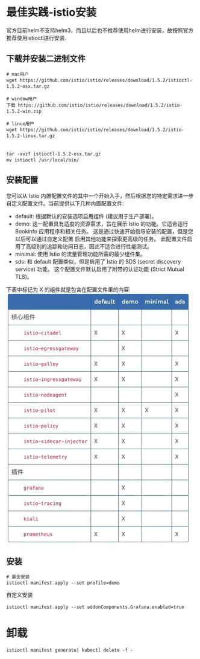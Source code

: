 # 最佳实践-istio安装

官方目前helm不支持helm3，而且以后也不推荐使用helm进行安装，故按照官方推荐使用istioctl进行安装.

## 下载并安装二进制文件

```text
# mac用户
wget https://github.com/istio/istio/releases/download/1.5.2/istioctl-1.5.2-osx.tar.gz

# window用户
下载 https://github.com/istio/istio/releases/download/1.5.2/istio-1.5.2-win.zip

# linux用户
wget https://github.com/istio/istio/releases/download/1.5.2/istio-1.5.2-linux.tar.gz


tar -xvzf istioctl-1.5.2-osx.tar.gz
mv istioctl /usr/local/bin/
```

## 安装配置

您可以从 Istio 内置配置文件的其中一个开始入手，然后根据您的特定需求进一步自定义配置文件。当前提供以下几种内置配置文件:

- default: 根据默认的安装选项启用组件 (建议用于生产部署)。
- demo: 这一配置具有适度的资源需求，旨在展示 Istio 的功能。它适合运行 Bookinfo 应用程序和相关任务。 这是通过快速开始指导安装的配置，但是您以后可以通过自定义配置 启用其他功能来探索更高级的任务。
  此配置文件启用了高级别的追踪和访问日志，因此不适合进行性能测试。
- minimal: 使用 Istio 的流量管理功能所需的最少组件集。
- sds: 和 default 配置类似，但是启用了 Istio 的 SDS (secret discovery service) 功能。 这个配置文件默认启用了附带的认证功能 (Strict Mutual TLS)。

下表中标记为 X 的组件就是包含在配置文件里的内容:
![image-20200616192548690](.assets/image-20200616192548690.png)

## 安装

```text
# 最全安装
istioctl manifest apply --set profile=demo
```

自定义安装

```text
istioctl manifest apply --set addonComponents.Grafana.enabled=true
```

# 卸载

```text
istioctl manifest generate| kubectl delete -f -
```